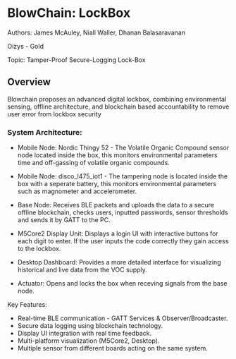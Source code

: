 # BlowChain: LockBox

Authors: James McAuley, Niall Waller, Dhanan Balasaravanan

Oizys - Gold

Topic: Tamper-Proof Secure-Logging Lock-Box

## Overview

Blowchain proposes an advanced digital lockbox, combining environmental sensing, offline architecture, and blockchain based accountability to remove user error from lockbox security

### System Architecture: 
- Mobile Node: Nordic Thingy 52 - The Volatile Organic Compound sensor node located inside the box, this monitors environmental parameters time and off-gassing of volatile organic compounds. 

- Mobile Node: disco_l475_iot1 - The tampering node is located inside the box with a seperate battery, this monitors environmental parameters such as magnometer and accelerometer. 

- Base Node: Receives BLE packets and uploads the data to a secure offline blockchain, checks users, inputted passwords, sensor thresholds and sends it by GATT to the PC.

- M5Core2 Display Unit: Displays a login UI with interactive buttons for each digit to enter. If the user inputs the code correctly they gain access to the lockbox.  

- Desktop Dashboard: Provides a more detailed interface for visualizing historical and live data from the VOC supply. 

- Actuator: Opens and locks the box when receving signals from the base node.

Key Features:
- Real-time BLE communication - GATT Services & Observer/Broadcaster. 
- Secure data logging using blockchain technology.
- Display UI integration with real time feedback.
- Multi-platform visualization (M5Core2, Desktop).
- Multiple sensor from different boards acting on the same system. 